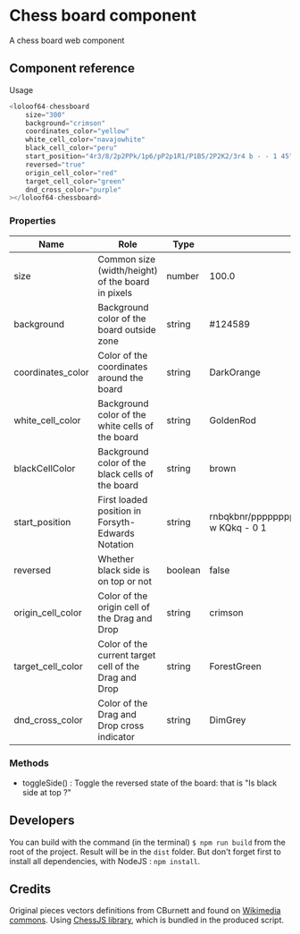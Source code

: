 # Chess board component

A chess board web component

## Component reference

Usage

```javascript
<loloof64-chessboard
    size="300"
    background="crimson"
    coordinates_color="yellow"
    white_cell_color="navajowhite"
    black_cell_color="peru"
    start_position="4r3/8/2p2PPk/1p6/pP2p1R1/P1B5/2P2K2/3r4 b - - 1 45"
    reversed="true"
    origin_cell_color="red"
    target_cell_color="green"
    dnd_cross_color="purple"
></loloof64-chessboard>
```

### Properties

| Name              | Role                                                  | Type    | Default                                                  |
|-------------------|-------------------------------------------------------|---------|----------------------------------------------------------|
| size              | Common size (width/height) of the board in pixels     | number  | 100.0                                                    |
| background        | Background color of the board outside zone            | string  | #124589                                                  |
| coordinates_color  | Color of the coordinates around the board             | string  | DarkOrange                                               |
| white_cell_color    | Background color of the white cells of the board      | string  | GoldenRod                                                |
| blackCellColor    | Background color of the black cells of the board      | string  | brown                                                    |
| start_position     | First loaded position in Forsyth-Edwards Notation     | string  | rnbqkbnr/pppppppp/8/8/8/8/PPPPPPPP/RNBQKBNR w KQkq - 0 1 |
| reversed          | Whether black side is on top or not                   | boolean | false                                                    |
| origin_cell_color | Color of the origin cell of the Drag and Drop         | string  | crimson                                                  |
| target_cell_color | Color of the current target cell of the Drag and Drop | string  | ForestGreen                                              |
| dnd_cross_color   | Color of the Drag and Drop cross indicator            | string  | DimGrey                                                  |                                               |

### Methods

* toggleSide() : Toggle the reversed state of the board: that is "Is black side at top ?"

## Developers

You can build with the command (in the terminal) `$ npm run build` from the root of the project. Result will be in the `dist` folder.
But don't forget first to install all dependencies, with NodeJS : `npm install`.

## Credits

Original pieces vectors definitions from CBurnett and found on [Wikimedia commons](https://commons.wikimedia.org/wiki/Category:SVG_chess_pieces).
Using [ChessJS library](https://github.com/jhlywa/chess.js), which is bundled in the produced script.